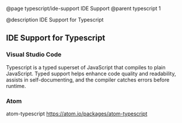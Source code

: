 @page typescript/ide-support IDE Support
@parent typescript 1

@description IDE Support for Typescript

## IDE Support for Typescript


### Visual Studio Code

Typescript is a typed superset of JavaScript that compiles to plain JavaScript. Typed support helps enhance code quality and readability, assists in self-documenting, and the compiler catches errors before runtime.

### Atom

atom-typescript https://atom.io/packages/atom-typescript
